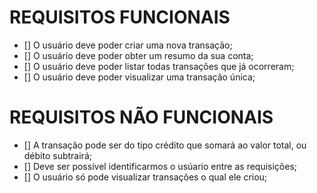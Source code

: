 # REQUISITOS FUNCIONAIS

- [] O usuário deve poder criar uma nova transação;
- [] O usuário deve poder obter um resumo da sua conta;
- [] O usuário deve poder listar todas transações que já ocorreram;
- [] O usuário deve poder visualizar uma transação única;

# REQUISITOS NÃO FUNCIONAIS

- [] A transação pode ser do tipo crédito que somará ao valor total, ou débito subtrairá;
- [] Deve ser possível identificarmos o usúario entre as requisições;
- [] O usuário só pode visualizar transações o qual ele criou;
